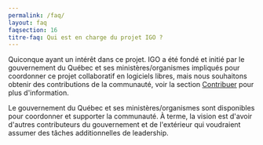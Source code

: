 ```yaml
---
permalink: /faq/
layout: faq
faqsection: 16
titre-faq: Qui est en charge du projet IGO ? 
---
```


Quiconque ayant un intérêt dans ce projet. 
IGO a été fondé et initié par le gouvernement du Québec et ses ministères/organismes impliqués pour coordonner ce projet collaboratif en logiciels libres, mais nous souhaitons obtenir des contributions de la communauté, voir la section [Contribuer](/site-web/contribuer) pour plus d'information.

Le gouvernement du Québec et ses ministères/organismes sont disponibles pour coordonner et supporter la communauté. À terme, la vision est d'avoir d'autres contributeurs du gouvernement et de l'extérieur qui voudraient assumer des tâches additionnelles de leadership.
